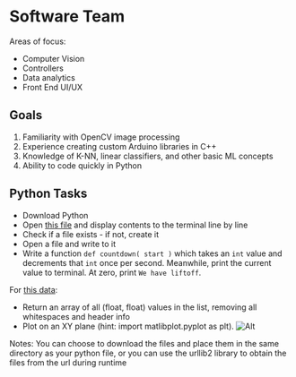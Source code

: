# Software Team

Areas of focus:

- Computer Vision
- Controllers
- Data analytics
- Front End UI/UX

## Goals
1. Familiarity with OpenCV image processing 
2. Experience creating custom Arduino libraries in C++
3. Knowledge of K-NN, linear classifiers, and other basic ML concepts
4. Ability to code quickly in Python


## Python Tasks
- Download Python
- Open [this file](http://www.gutenberg.org/files/1184/1184-0.txt) and display contents to the terminal line by line
- Check if a file exists - if not, create it
- Open a file and write to it
- Write a function `def countdown( start )` which takes an `int` value and decrements that `int` once per second. Meanwhile, print the current value to terminal. At zero, print `We have liftoff`.

For [this data](http://m-selig.ae.illinois.edu/ads/coord/b29root.dat):
- Return an array of all (float, float) values in the list, removing all whitespaces and header info 
- Plot on an XY plane (hint: import matlibplot.pyplot as plt). ![Alt]("http://m-selig.ae.illinois.edu/ads/afplots/b29root.gif" "Result")

Notes: You can choose to download the files and place them in the same directory as your python file, or you can use the urllib2 library to obtain the files from the url during runtime
